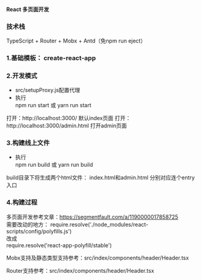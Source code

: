 #### React 多页面开发

### 技术栈

TypeScript + Router + Mobx + Antd（免npm run eject）


### 1.基础模板： create-react-app 

### 2.开发模式
* src/setupProxy.js配置代理
* 执行  
npm run start 
或
yarn run start

打开：http://localhost:3000/ 默认index页面
打开：http://localhost:3000/admin.html 打开admin页面

### 3.构建线上文件
* 执行  
npm run build 
或
yarn run build

build目录下将生成两个html文件： index.html和admin.html 分别对应连个entry入口

### 4.构建过程  
多页面开发参考文章：https://segmentfault.com/a/1190000017858725  
需要改动的地方：
require.resolve('./node_modules/react-scripts/config/polyfills.js')  
改成  
require.resolve('react-app-polyfill/stable')

Mobx支持及静态类型支持参考：src/index/components/header/Header.tsx

Router支持参考：src/index/components/header/Header.tsx
